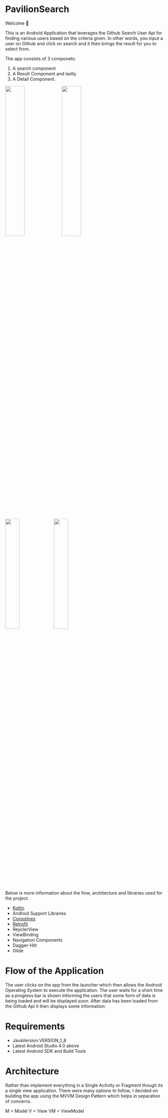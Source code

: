 # PavilionSearch

Welcome 👋 

This is an Android Application that leverages the Github Search User Api for finding various users based on the criteria given. In other words, you input a
user on Github and click on search and it then brings the result for you to select from.

The app consists of 3 componets: 

1) A search component
2) A Result Component and lastly
3) A Detail Component. 


<p float="left">
  <img src=https://user-images.githubusercontent.com/36895007/220397030-8fef1a0d-ec6a-4b9b-a0b3-6a160ad618b1.png width = 35%
 >
 <img src=https://user-images.githubusercontent.com/36895007/220397071-4c27ae37-3527-4a8d-a46f-37a74eecdbce.png width= 35%>
</p>

<p float="left">
<img src=https://user-images.githubusercontent.com/36895007/220397122-0cecd142-0379-4292-9ba2-e4c3d3fc7831.png width= 30%>
<img src=https://user-images.githubusercontent.com/36895007/220397139-37862b30-d6fd-4765-ad75-870a672ae7c1.png width= 30%> 
</p>

Below is more information about the flow, architecture and libraries used for the project.


* [Kotlin](https://kotlinlang.org/)
* Android Support Libraries
* [Coroutines](https://kotlinlang.org/docs/reference/coroutines-overview.html)
* [Retrofit](https://square.github.io/retrofit/)
* ReyclerView
* ViewBinding
* Navigation Components
* Dagger-Hilt
* Glide

# Flow of the Application

The user clicks on the app from the launcher which then allows the Android Operating System to execute the application. The 
user waits for a short time as a progress bar is shown informing the users that some form of data is being loaded and will 
be displayed soon.  After data has been loaded from the Github Api it then displays some information:

# Requirements

* JavaVersion.VERSION_1_8
* Latest Android Studio 4.0 above
* Latest Android SDK and Build Tools


# Architecture

Rather than implement everything in a Single Activity or Fragment though its a single view application. There were many 
options to follow, I decided on building the app using the MVVM Design Pattern which helps in separation of concerns.

M = Model
V = View
VM = ViewModel

